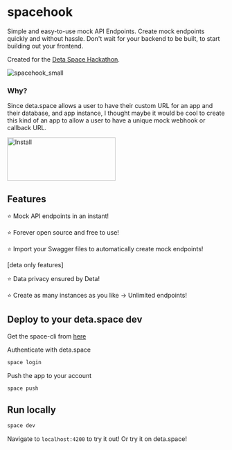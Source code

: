 # spacehook
Simple and easy-to-use mock API Endpoints. Create mock endpoints quickly and without hassle. Don't wait for your backend to be built, to start building out your frontend.

Created for the [Deta Space Hackathon](https://spacehack23.deta.dev/).

![spacehook_small](https://github.com/krishnasism/spacehook/assets/21293324/f7443f23-0b45-413f-aeee-c42d85bc5e3f)

### Why?

Since deta.space allows a user to have their custom URL for an app and their database, and app instance, I thought maybe it would be cool to create this kind of an app to allow a user to have a unique mock webhook or callback URL.


<a href="https://deta.space/discovery/@krishnasism/spacehook" target="_blank">
    <img src="https://deta.space/buttons/dark.svg" alt="Install" style="height: 100px; width: 250px;">
</a>

## Features
⭐ Mock API endpoints in an instant!

⭐ Forever open source and free to use!

⭐ Import your Swagger files to automatically create mock endpoints!

[deta only features]

⭐ Data privacy ensured by Deta!

⭐ Create as many instances as you like -> Unlimited endpoints!

## Deploy to your deta.space dev

Get the space-cli from [here](https://deta.space/docs/en/build/fundamentals/space-cli/)

Authenticate with deta.space
```bash
space login
```
Push the app to your account
```bash
space push
```

## Run locally
```bash
space dev
```

Navigate to `localhost:4200` to try it out! Or try it on deta.space!
